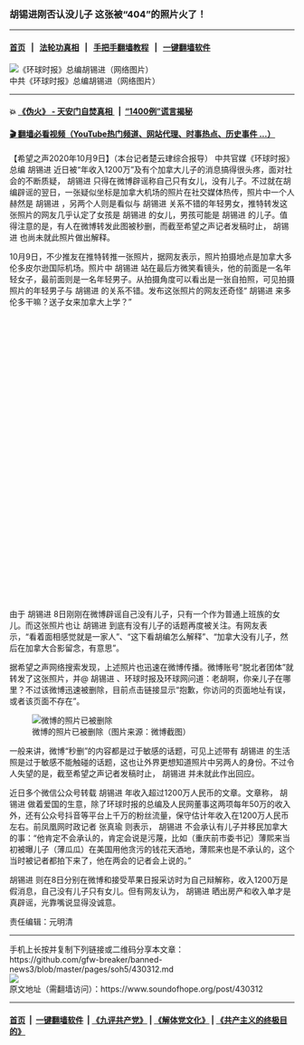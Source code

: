 ### 胡锡进刚否认没儿子 这张被“404”的照片火了！
------------------------

#### [首页](https://github.com/gfw-breaker/banned-news3/blob/master/README.md) &nbsp;&nbsp;|&nbsp;&nbsp; [法轮功真相](https://github.com/begood0513/basic/blob/master/README.md)  &nbsp;&nbsp;|&nbsp;&nbsp; [手把手翻墙教程](https://github.com/gfw-breaker/guides/wiki)  &nbsp;&nbsp;|&nbsp;&nbsp; [一键翻墙软件](https://github.com/gfw-breaker/nogfw/blob/master/README.md)  



<div><img alt="《环球时报》总编胡锡进（网络图片）" src="https://img.soundofhope.org/2019-11/160129huxj01s_800x451.jpg"/>
<br/><figcaption class="caption">
 中共《环球时报》总编胡锡进（网络图片）
</figcaption></div><hr/>

#### 💥 [《伪火》 - 天安门自焚真相 ](http://158.247.195.190:10000/videos/blog/weihuo.html)&nbsp; |&nbsp; [“1400例”谎言揭秘  ](http://158.247.195.190:10000/videos/blog/jiexi1400.html)

#### [ 🎬  翻墙必看视频（YouTube热门频道、网站代理、时事热点、历史事件 ...）](https://github.com/gfw-breaker/links/blob/master/banned.md)

<div><div class="Content__Wrapper sc-1bvya0-0 grZQxZ">
 <p class="meta-top">
  <span class="meta">
   【希望之声2020年10月9日】（本台记者楚云珒综合报导）
  </span>
  中共官媒《环球时报》总编
  <ok href="/term/2347">
   胡锡进
  </ok>
  近日被“年收入1200万”及有个加拿大儿子的消息搞得很头疼，面对社会的不断质疑，
  <ok href="/term/2347">
   胡锡进
  </ok>
  只得在微博辟谣称自己只有女儿，没有儿子。不过就在胡编辟谣的翌日，一张疑似坐标是加拿大机场的照片在社交媒体热传，照片中一个人赫然是
  <ok href="/term/2347">
   胡锡进
  </ok>
  ，另两个人则是看似与
  <ok href="/term/2347">
   胡锡进
  </ok>
  关系不错的年轻男女，推特转发这张照片的网友几乎认定了女孩是
  <ok href="/term/2347">
   胡锡进
  </ok>
  的女儿，男孩可能是
  <ok href="/term/2347">
   胡锡进
  </ok>
  的儿子。值得注意的是，有人在微博转发此图被秒删，而截至希望之声记者发稿时止，
  <ok href="/term/2347">
   胡锡进
  </ok>
  也尚未就此照片做出解释。
 </p>
 <p>
  10月9日，不少推友在推特转推一张照片，据网友表示，照片拍摄地点是加拿大多伦多皮尔逊国际机场。照片中
  <ok href="/term/2347">
   胡锡进
  </ok>
  站在最后方微笑看镜头，他的前面是一名年轻女子，最前面则是一名年轻男子。从拍摄角度可以看出是一张自拍照，可见拍摄照片的年轻男子与
  <ok href="/term/2347">
   胡锡进
  </ok>
  的关系不错。发布这张照片的网友还奇怪“
  <ok href="/term/2347">
   胡锡进
  </ok>
  来多伦多干嘛？送子女来加拿大上学？”
 </p>
 <div class="soh-embed">
  <div class="soh-embed-inner">
   <div class="iframely-embed" style="max-width: 550px;">
    <div class="iframely-responsive" style="padding-bottom: 100%;">
    </div>
   </div>
  </div>
 </div>
 <p>
  由于
  <ok href="/term/2347">
   胡锡进
  </ok>
  8日刚刚在微博辟谣自己没有儿子，只有一个作为普通上班族的女儿。而这张照片也让
  <ok href="/term/2347">
   胡锡进
  </ok>
  到底有没有儿子的话题再度被关注。有网友表示，“看着面相感觉就是一家人”、“这下看胡编怎么解释”、“加拿大没有儿子，然后在加拿大合影留念，有意思”。
 </p>
 <p>
  据希望之声网络搜索发现，上述照片也迅速在微博传播。微博账号“脱北者团体”就转发了这张照片，并@
  <ok href="/term/2347">
   胡锡进
  </ok>
  、环球时报及环球网问道：老胡啊，你亲儿子在哪里？不过该微博迅速被删除，目前点击链接显示“抱歉，你访问的页面地址有误，或者该页面不存在”。
 </p>
 <figure class="OImage__StyledFigure-sc-1lfley0-0 hHSfVg">
  <img alt="微博的照片已被删除" src="https://img.soundofhope.org/2020-10/1602234618880.png"/>
  <br/><figcaption>
   微博的照片已被删除（图片来源：微博截图）
  </figcaption>
 </figure>
 <p>
  一般来讲，微博“秒删”的内容都是过于敏感的话题，可见上述带有
  <ok href="/term/2347">
   胡锡进
  </ok>
  的生活照是过于敏感不能触碰的话题，这也让外界更想知道照片中另两人的身份。不过令人失望的是，截至希望之声记者发稿时止，
  <ok href="/term/2347">
   胡锡进
  </ok>
  并未就此作出回应。
 </p>
 <div class="AD_Embed__Wrap-sc-1xslmin-0 igMuqX module desktop">
  <div>
  </div>
 </div>
 <p>
  近日多个微信公众号转载
  <ok href="/term/2347">
   胡锡进
  </ok>
  年收入超过1200万人民币的文章。文章称，
  <ok href="/term/2347">
   胡锡进
  </ok>
  做着爱国的生意，除了环球时报的总编及人民网董事这两项每年50万的收入外，还有公众号抖音等平台上千万的粉丝流量，保守估计年收入在1200万人民币左右。前凤凰网时政记者
  <ok href="/term/391498">
   张真瑜
  </ok>
  则表示，
  <ok href="/term/2347">
   胡锡进
  </ok>
  不会承认有儿子并移民加拿大的事：“他肯定不会承认的，肯定会说是污蔑，比如（重庆前市委书记）薄熙来当初被曝儿子（薄瓜瓜）在美国用他贪污的钱花天酒地，薄熙来也是不承认的，这个当时被记者都拍下来了，他在两会的记者会上说的。”
 </p>
 <p>
  <ok href="/term/2347">
   胡锡进
  </ok>
  则在8日分别在微博和接受苹果日报采访时为自己辩解称，收入1200万是假消息，自己没有儿子只有女儿。但有网友认为，
  <ok href="/term/2347">
   胡锡进
  </ok>
  晒出房产和收入单才是真辟谣，光靠嘴说显得没诚意。
 </p>
 <p class="meta-btm">
  责任编辑：元明清
 </p>
</div>
</div>
<hr/>
手机上长按并复制下列链接或二维码分享本文章：<br/>
https://github.com/gfw-breaker/banned-news3/blob/master/pages/soh5/430312.md <br/>
<a href='https://github.com/gfw-breaker/banned-news3/blob/master/pages/soh5/430312.md'><img src='https://github.com/gfw-breaker/banned-news3/blob/master/pages/soh5/430312.md.png'/></a> <br/>
原文地址（需翻墙访问）：https://www.soundofhope.org/post/430312


------------------------
#### [首页](https://github.com/gfw-breaker/banned-news3/blob/master/README.md) &nbsp;|&nbsp; [一键翻墙软件](https://github.com/gfw-breaker/nogfw/blob/master/README.md) &nbsp;| [《九评共产党》](https://github.com/gfw-breaker/9ping.md/blob/master/README.md#九评之一评共产党是什么) | [《解体党文化》](https://github.com/gfw-breaker/jtdwh.md/blob/master/README.md) | [《共产主义的终极目的》](https://github.com/gfw-breaker/gczydzjmd.md/blob/master/README.md)


<img src='http://gfw-breaker.win/banned-news3/pages/soh5/430312.md' width='0px' height='0px'/>